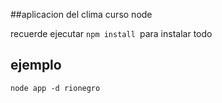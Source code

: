 ##aplicacion del clima curso node 

recuerde ejecutar ```npm install ```para instalar todo

## ejemplo 

```node app -d rionegro ```
